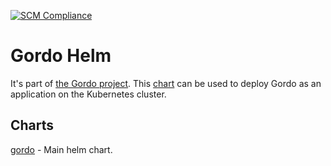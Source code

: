 [![SCM Compliance](https://scm-compliance-api.radix.equinor.com/repos/equinor/82dabfe8-7cb1-458b-a49b-823f657247c7/badge)](https://developer.equinor.com/governance/scm-policy/)

# Gordo Helm

It's part of [the Gordo project](https://github.com/equinor/gordo). This [chart](https://github.com/equinor/gordo-helm/tree/main/charts/gordo) can be used to deploy Gordo as an application on the Kubernetes cluster.

## Charts
[gordo](./charts/gordo) - Main helm chart.
